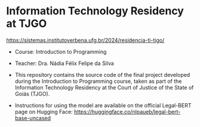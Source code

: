 # Information Technology Residency at TJGO
https://sistemas.institutoverbena.ufg.br/2024/residencia-ti-tjgo/

- Course: Introduction to Programming
- Teacher: Dra. Nádia Félix Felipe da Silva
- This repository contains the source code of the final project developed during the Introduction to Programming course, taken as part of the Information Technology Residency at the Court of Justice of the State of Goiás (TJGO).

- Instructions for using the model are available on the official Legal-BERT page on Hugging Face: https://huggingface.co/nlpaueb/legal-bert-base-uncased



